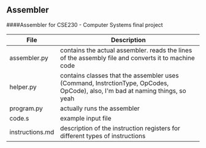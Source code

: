 ## Assembler

####Assembler for CSE230 - Computer Systems final project

| File | Description |
|------|-------------|
| assembler.py | contains the actual assembler. reads the lines of the assembly file and converts it to machine code |
| helper.py | contains classes that the assembler uses (Command, InstrctionType, OpCodes, OpCode), also, I'm bad at naming things, so yeah |
| program.py | actually runs the assembler |
| code.s | example input file |
| instructions.md | description of the instruction registers for different types of instructions |
